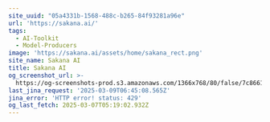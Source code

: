 ```yaml
---
site_uuid: "05a4331b-1568-488c-b265-84f93281a96e"
url: 'https://sakana.ai/'
tags:
  - AI-Toolkit
  - Model-Producers
image: 'https://sakana.ai/assets/home/sakana_rect.png'
site_name: Sakana AI
title: Sakana AI
og_screenshot_url: >-
  https://og-screenshots-prod.s3.amazonaws.com/1366x768/80/false/7c8661f69d10e5a0c41b2ae3369ff6e5fb4cdbf2d26f7ac61272f8fcb575be57.jpeg
last_jina_request: '2025-03-09T06:45:08.565Z'
jina_error: 'HTTP error! status: 429'
og_last_fetch: 2025-03-07T05:19:02.932Z
---
```


